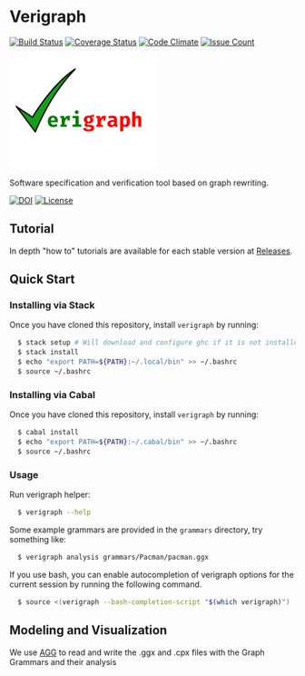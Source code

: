# Verigraph

[![Build Status](https://travis-ci.org/Verites/verigraph.svg?branch=master)](https://travis-ci.org/Verites/verigraph)
[![Coverage Status](https://coveralls.io/repos/github/Verites/verigraph/badge.svg?branch=master)](https://coveralls.io/github/Verites/verigraph?branch=master)
[![Code Climate](https://codeclimate.com/github/Verites/verigraph/badges/gpa.svg)](https://codeclimate.com/github/Verites/verigraph)
[![Issue Count](https://codeclimate.com/github/Verites/verigraph/badges/issue_count.svg)](https://codeclimate.com/github/Verites/verigraph)

<img src="./images/Verigraph.png" height="200px"/>

Software specification and verification tool based on graph rewriting.

[![DOI](https://zenodo.org/badge/22760294.svg)](https://zenodo.org/badge/latestdoi/22760294)
[![License](https://img.shields.io/badge/License-Apache%202.0-blue.svg)](https://github.com/Verites/verigraph/blob/master/LICENSE)

## Tutorial

In depth "how to" tutorials are available for each stable version at [Releases](https://github.com/Verites/verigraph/releases).

## Quick Start

### Installing via Stack

Once you have cloned this repository, install `verigraph` by running:

```bash
  $ stack setup # Will download and configure ghc if it is not installed yet
  $ stack install
  $ echo "export PATH=${PATH}:~/.local/bin" >> ~/.bashrc
  $ source ~/.bashrc
```

### Installing via Cabal

Once you have cloned this repository, install `verigraph` by running:

```bash
  $ cabal install
  $ echo "export PATH=${PATH}:~/.cabal/bin" >> ~/.bashrc
  $ source ~/.bashrc
```

### Usage

Run verigraph helper:

```bash
  $ verigraph --help
```
Some example grammars are provided in the `grammars` directory, try something like:

```bash
  $ verigraph analysis grammars/Pacman/pacman.ggx
```

If you use bash, you can enable autocompletion of verigraph options for the current
session by running the following command.

```bash
  $ source <(verigraph --bash-completion-script "$(which verigraph)")
```

## Modeling and Visualization

We use [AGG](http://www.user.tu-berlin.de/o.runge/agg/) to read and write the .ggx
and .cpx files with the Graph Grammars and their analysis
